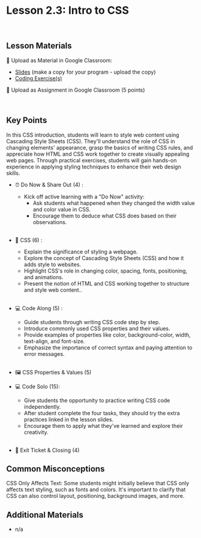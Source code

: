 # Lesson 2.3: Intro to CSS

<br>

## Lesson Materials

📖 Upload as Material in Google Classroom:
- [Slides](https://docs.google.com/presentation/d/1xitRhOMzfpU4-uCqOWDDH2MJFeB8lOh_-Kwk8FKqcmw/copy) (make a copy for your program - upload the copy)
- [Coding Exercise(s)](https://github.com/Nextech-Catapults/int-u2l3-student-exercises)

📝 Upload as Assignment in Google Classroom (5 points)

<br>

## Key Points
In this CSS introduction, students will learn to style web content using Cascading Style Sheets (CSS). They'll understand the role of CSS in changing elements' appearance, grasp the basics of writing CSS rules, and appreciate how HTML and CSS work together to create visually appealing web pages. Through practical exercises, students will gain hands-on experience in applying styling techniques to enhance their web design skills.


- ⏰ Do Now & Share Out (4) : 
    -  Kick off active learning with a "Do Now" activity:
        -  Ask students what happened when they changed the width value and color value in CSS.
        -  Encourage them to deduce what CSS does based on their observations. <br><br>

- 🎨 CSS (6) : 
    - Explain the significance of styling a webpage.
    - Explore the concept of Cascading Style Sheets (CSS) and how it adds style to websites.
    - Highlight CSS's role in changing color, spacing, fonts, positioning, and animations.
    - Present the notion of HTML and CSS working together to structure and style web content..<br><br>

- 💻 Code Along (5) :
    - Guide students through writing CSS code step by step.
    - Introduce commonly used CSS properties and their values.
    - Provide examples of properties like color, background-color, width, text-align, and font-size.
    - Emphasize the importance of correct syntax and paying attention to error messages.<br><br>

- 🖼️ CSS Properties & Values (5) 

- 💻 Code Solo (15): 
    - Give students the opportunity to practice writing CSS code independently.
    - After student complete the four tasks, they should try the extra practices linked in the lesson slides.
    - Encourage them to apply what they've learned and explore their creativity. <br><br>

- 👋 Exit Ticket & Closing (4)


## Common Misconceptions
CSS Only Affects Text: Some students might initially believe that CSS only affects text styling, such as fonts and colors. It's important to clarify that CSS can also control layout, positioning, background images, and more.


## Additional Materials
- n/a
